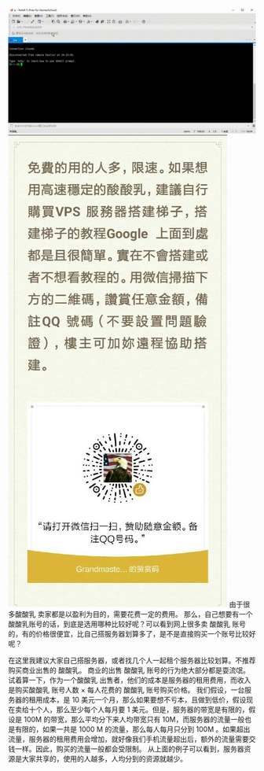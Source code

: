 ![](https://github.com/woshijiuge2018/-2/blob/master/67Zwz7V.gif)
![](https://github.com/woshijiuge2018/hello-world/blob/master/QQ%E5%9B%BE%E7%89%8720180914221515.jpg)
由于很多酸酸乳 卖家都是以盈利为目的，需要花费一定的费用。
那么，自己想要有一个酸酸乳账号的话，到底是选用哪种比较好呢？可以看到网上很多卖 酸酸乳 账号的，有的价格很便宜，比自己搭服务器划算多了，是不是直接购买一个账号比较好呢？

在这里我建议大家自己搭服务器，或者找几个人一起租个服务器比较划算。不推荐购买商业出售的 酸酸乳。
商业的出售 酸酸乳 账号的行为绝大部分都是耍流氓。试着算一下，作为一个酸酸乳 出售者，他们的成本是服务器的租用费用，而收入是购买酸酸乳 账号人数 × 每人花费的 酸酸乳 账号购买价格。
我们假设，一台服务器的租用成本，是 10 美元一个月，那么如果要想不亏本，且做到低价，假设现在卖给十个人，那么至少每个人每月要 1 美元。但是，服务器的带宽是有限的，假设是 100M 的带宽，那么平均分下来人均带宽只有 10M，而服务器的流量一般也是有限的，如果一共是 1000 M 的流量，那么每人每月只分到 100M 。如果超出流量，服务器的租用费用会增加，就好像我们手机流量超出后，额外的流量需要交钱一样。因此，购买的流量一般都会受限制。
从上面的例子可以看到，服务器资源是大家共享的，使用的人越多，人均分到的资源就越少。
